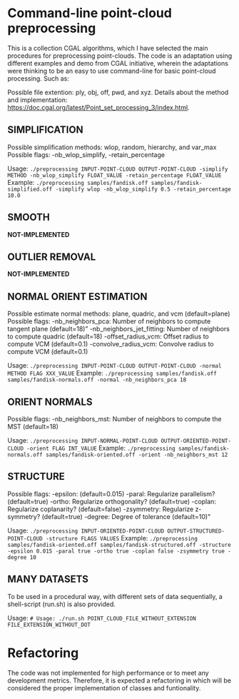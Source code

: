 # Command-line point-cloud preprocessing
This is a collection CGAL algorithms, which I have selected the main procedures for preprocessing point-clouds. The code is an adaptation using different examples and demo from CGAL initiative, wherein the adaptations were thinking to be an easy to use command-line for basic point-cloud processing. Such as:

Possible file extention: ply, obj, off, pwd, and xyz.
Details about the method and implementation: https://doc.cgal.org/latest/Point_set_processing_3/index.html.

## SIMPLIFICATION
Possible simplification methods: wlop, random, hierarchy, and var_max
Possible flags: -nb_wlop_simplify, -retain_percentage

Usage: `./preprocessing INPUT-POINT-CLOUD OUTPUT-POINT-CLOUD -simplify METHOD -nb_wlop_simplify FLOAT_VALUE -retain_percentage FLOAT_VALUE`
Example: `./preprocessing samples/fandisk.off samples/fandisk-simplified.off -simplify wlop -nb_wlop_simplify 0.5 -retain_percentage 10.0`

## SMOOTH
**NOT-IMPLEMENTED**

## OUTLIER REMOVAL
**NOT-IMPLEMENTED**

## NORMAL ORIENT ESTIMATION
Possible estimate normal methods: plane, quadric, and vcm (default=plane)
Possible flags: 
	-nb_neighbors_pca: Number of neighbors to compute tangent plane (default=18)"
    -nb_neighbors_jet_fitting: Number of neighbors to compute quadric (default=18)
    -offset_radius_vcm: Offset radius to compute VCM (default=0.1)
    -convolve_radius_vcm: Convolve radius to compute VCM (default=0.1)

Usage: `./preprocessing INPUT-POINT-CLOUD OUTPUT-POINT-CLOUD -normal METHOD FLAG XXX_VALUE`
Example: `./preprocessing samples/fandisk.off samples/fandisk-normals.off -normal -nb_neighbors_pca 18`

## ORIENT NORMALS
Possible flags: 
	-nb_neighbors_mst: Number of neighbors to compute the MST (default=18)

Usage: `./preprocessing INPUT-NORMAL-POINT-CLOUD OUTPUT-ORIENTED-POINT-CLOUD -orient FLAG INT_VALUE`
Example: `./preprocessing samples/fandisk-normals.off samples/fandisk-oriented.off -orient -nb_neighbors_mst 12`

## STRUCTURE
Possible flags: 
	-epsilon: (default=0.015)
    -paral: Regularize parallelism? (default=true)
    -ortho: Regularize orthogonality? (default=true)
    -coplan: Regularize coplanarity? (default=false)
    -zsymmetry: Regularize z-symmetry? (default=true)
    -degree: Degree of tolerance (default=10)"

Usage: `./preprocessing INPUT-ORIENTED-POINT-CLOUD OUTPUT-STRUCTURED-POINT-CLOUD -structure FLAGS VALUES`
Example: `./preprocessing samples/fandisk-oriented.off samples/fandisk-structured.off -structure -epsilon 0.015 -paral true -ortho true -coplan false -zsymmetry true -degree 10`
    
## MANY DATASETS
To be used in a procedural way, with different sets of data sequentially, a shell-script (run.sh) is also provided.

Usage: `# Usage: ./run.sh POINT_CLOUD_FILE_WITHOUT_EXTENSION FILE_EXTENSION_WITHOUT_DOT`

# Refactoring
The code was not implemented for high performance or to meet any development metrics. Therefore, it is expected a refactoring in which will be considered the proper implementation of classes and funtionality.